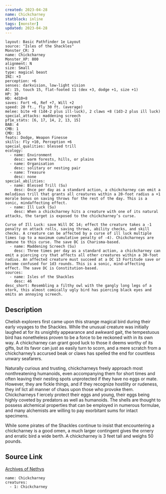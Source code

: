 ```yaml
---
created: 2023-04-28
name: Chickcharney
statblock: inline
tags: [monster]
updated: 2023-04-28
---
```

```statblock
layout: Basic Pathfinder 1e Layout
source: "Isles of the Shackles"
Monster_CR: 3
name: Chickcharney
Monster_XP: 800
alignment: N
size: Small
type: magical beast
INI: +3
perception: +6
senses: darkvision, low-light vision
AC: 15, touch 15, flat-footed 11 (dex +3, dodge +1, size +1)
HP: 30
HD: 4d10+8
saves: Fort +6, Ref +7, Will +2
speed: 20 ft., fly 30 ft. (average)
melee: bite +8 (1d4-2 plus ill-luck), 2 claws +8 (1d3-2 plus ill luck)
special_attacks: maddening screech
pf1e_stats: [6, 17, 14, 2, 13, 15]
BAB: 4
CMB: 1
CMD: 15
feats: Dodge, Weapon Finesse
skills: Fly +10, Perception +6
special_qualities: blessed trill
ecology:
  - name: Environment
    desc: warm forests, hills, or plains
  - name: Organisation
    desc: solitary or nesting pair
  - name: Treasure
    desc: none
special_abilities:
  - name: Blessed Trill (Su)
    desc: Once per day as a standard action, a chickcharney can emit a melodious trill that grants all creatures within a 20-foot radius a +1 morale bonus on saving throws for the rest of the day. This is a sonic, mindaffecting effect.
  - name: Ill Luck (Su)
    desc: When a chickcharney hits a creature with one of its natural attacks, the target is exposed to the chickcharney’s curse.

Curse of Ill Luck: save Will DC 14; effect the creature takes a -1 penalty on attack rolls, saving throws, ability checks, and skill checks. A creature can be affected by a curse of ill luck multiple times (up to a maximum cumulative penalty of -4). Chickcharneys are immune to this curse. The save DC is Charisma-based.
  - name: Maddening Screech (Su)
    desc: Three times per day as a standard action, a chickcharney can emit a piercing cry that affects all other creatures within a 30-foot radius. An affected creature must succeed at a DC 13 Fortitude save or become confused for 1d3 rounds. This is a sonic, mind-affecting effect. The save DC is Constitution-based.
sources:
  - name: Isles of the Shackles
    desc: 46
desc_short: Resembling a filthy owl with the gangly long legs of a stork, this almost comically ugly bird has piercing black eyes and emits an annoying screech.
```
## Description
Chelish explorers first came upon this strange magical bird during their early voyages to the Shackles. While the unusual creature was initially laughed at for its unsightly appearance and awkward gait, the tempestuous bird has nonetheless proven to be a force to be reckoned with in its own way. A chickcharney can grant good luck to those it deems worthy of its gifts, but its favor can just as easily turn to scorn, and a mere scratch from a chickcharney’s accursed beak or claws has spelled the end for countless unwary seafarers.

Naturally curious and trusting, chickcharneys freely approach most nonthreatening humanoids, even accompanying them for short times and often leaving their nesting spots unprotected if they have no eggs or mate. However, they are fickle things, and if they recognize hostility or rudeness, they inf lict all manner of chaos upon those who provoke them. Chickcharneys f iercely protect their eggs and young, their eggs being highly coveted by predators as well as humanoids. The shells are thought to possess alchemical properties that can be employed in numerous formulae, and many alchemists are willing to pay exorbitant sums for intact specimens.

While some pirates of the Shackles continue to insist that encountering a chickcharney is a good omen, a much larger contingent gives the ornery and erratic bird a wide berth. A chickcharney is 3 feet tall and weighs 50 pounds.
## Source Link
[Archives of Nethys](https://aonprd.com/MonsterDisplay.aspx?ItemName=Chickcharney)
```encounter-table
name: Chickcharney
creatures:
  - 1: Chickcharney
```
